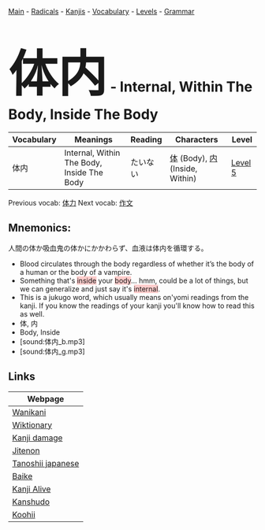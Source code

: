 <style> bigfont {font-size: 100px}</style>
[Main](../README.md) -
[Radicals](../radicals.md) -
[Kanjis](../kanjis.md) -
[Vocabulary](../vocabulary.md) -
[Levels](../levels.md) -
[Grammar](../grammar.md)
# <bigfont> 体内</bigfont> - Internal, Within The Body, Inside The Body 

| Vocabulary | Meanings | Reading | Characters | Level |
| --- | --- | --- | --- | --- |
| 体内 | Internal, Within The Body, Inside The Body | たいない |  [体](../kanjis/体.md) (Body), [内](../kanjis/内.md) (Inside, Within) | [Level 5](../levels/wk_level5.md) |

Previous vocab: [体力](体力.md) Next vocab: [作文](作文.md) 

## Mnemonics:
人間の体か吸血鬼の体かにかかわらず、血液は体内を循環する。
* Blood circulates through the body regardless of whether it’s the body of a human or the body of a vampire.
* Something that's <span style="background-color:#ffcccb"> inside</span> your <span style="background-color:#ffcccb"> body</span>... hmm, could be a lot of things, but we can generalize and just say it's <span style="background-color:#ffcccb"> internal</span>.
* This is a jukugo word, which usually means on'yomi readings from the kanji. If you know the readings of your kanji you'll know how to read this as well.
* 体, 内
* Body, Inside
* [sound:体内_b.mp3]
* [sound:体内_g.mp3]


## Links 

| Webpage |
| --- |
| [Wanikani          ](https://www.wanikani.com/kanji/体内) |
| [Wiktionary        ](https://en.wiktionary.org/wiki/体内) |
| [Kanji damage      ](http://www.kanjidamage.com/kanji/search?utf8=✓&q=体内) |
| [Jitenon           ](https://jitenon.com/kanji/体内) |
| [Tanoshii japanese ](https://www.tanoshiijapanese.com/dictionary/kanji.cfm?k=体内) |
| [Baike             ](https://baike.baidu.com/item/体内) |
| [Kanji Alive       ](https://app.kanjialive.com/体内) |
| [Kanshudo          ](https://www.kanshudo.com/searchmn?q=体内) |
| [Koohii            ](https://kanji.koohii.com/study/kanji/体内) |
